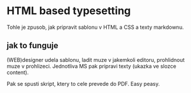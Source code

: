 # HTML based typesetting

Tohle je zpusob, jak pripravit sablonu v HTML a CSS a texty markdownu.

## jak to funguje
(WEB)designer udela sablonu, ladit muze v jakemkoli editoru, prohlidnout muze v prohlizeci.
Jednotliva MS pak pripravi texty (ukazka ve slozce content).

Pak se spusti skript, ktery to cele prevede do PDF. Easy peasy.
